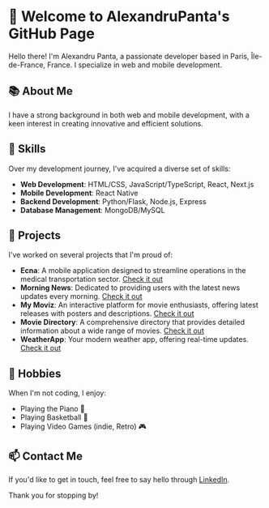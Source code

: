 # 👋 Welcome to AlexandruPanta's GitHub Page

Hello there! I'm Alexandru Panta, a passionate developer based in Paris, Île-de-France, France. I specialize in web and mobile development.

## 📚 About Me

I have a strong background in both web and mobile development, with a keen interest in creating innovative and efficient solutions.

## 💼 Skills

Over my development journey, I've acquired a diverse set of skills:

- **Web Development**: HTML/CSS, JavaScript/TypeScript, React, Next.js
- **Mobile Development**: React Native
- **Backend Development**: Python/Flask, Node.js, Express
- **Database Management**: MongoDB/MySQL

## 🚀 Projects

I've worked on several projects that I'm proud of:

- **Ecna**: A mobile application designed to streamline operations in the medical transportation sector. [Check it out](https://github.com/AlexandruPanta/Ecna)
- **Morning News**: Dedicated to providing users with the latest news updates every morning. [Check it out](https://github.com/AlexandruPanta/MorningNews)
- **My Moviz**: An interactive platform for movie enthusiasts, offering latest releases with posters and descriptions. [Check it out](https://github.com/AlexandruPanta/MyMoviz)
- **Movie Directory**: A comprehensive directory that provides detailed information about a wide range of movies. [Check it out](https://github.com/AlexandruPanta/Movie-Directory)
- **WeatherApp**: Your modern weather app, offering real-time updates. [Check it out](https://github.com/AlexandruPanta/WeatherApp)

## 🎈 Hobbies

When I'm not coding, I enjoy:

- Playing the Piano 🎹
- Playing Basketball 🏀
- Playing Video Games (indie, Retro) 🎮

## 📫 Contact Me

If you'd like to get in touch, feel free to say hello through [LinkedIn](https://www.linkedin.com/in/alexandru-panta-4bb0a2261/).

Thank you for stopping by!
